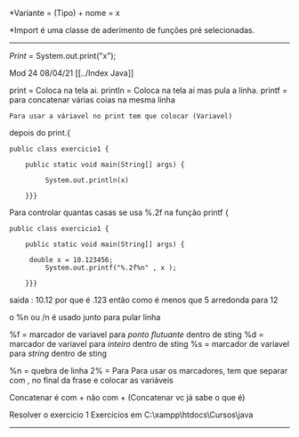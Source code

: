*Variante = (Tipo) + nome = x

*Import é uma classe de aderimento de funções pré 
selecionadas.

---------------------------------------------------------------------------------------------
*Print* =  System.out.print("x");

Mod 24                    08/04/21
[[../Index Java]]

print = Coloca na tela ai.
println = Coloca na tela ai mas pula a linha.
printf = para concatenar várias coias na mesma linha

    Para usar a váriavel no print tem que colocar (Variavel)
depois do print.{


	public class exercicio1 {

   	 	public static void main(String[] args) {
     
      	 	 System.out.println(x)

    	}}}

Para controlar quantas casas se usa %.2f na função printf {

	public class exercicio1 {

   	 	public static void main(String[] args) {
		
		 double x = 10.123456;
      	 	 System.out.printf("%.2f%n" , x );

    	}}}

saida : 10.12      por que é .123 então como é menos que 5
arredonda para 12

o %n ou /n é usado junto para pular linha 

%f = marcador de variavel para *ponto flutuante* dentro de 
sting
%d = marcador de variavel para *inteiro* dentro de sting
%s  = marcador de variavel para *string* dentro de sting


%n = quebra de linha
2% = Para 
Para usar os marcadores, tem que separar com , no final da 
frase 
e colocar as variáveis

Concatenar é com + não com + (Concatenar vc já sabe o que é)


Resolver o exercicio 1
Exercícios em C:\xampp\htdocs\Cursos\java




--------------------------------------------------------------------------------------------
